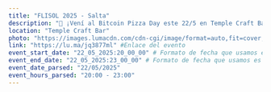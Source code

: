 ```yaml
---
title: "FLISOL 2025 - Salta"
description: "🍕 ¡Vení al Bitcoin Pizza Day este 22/5 en Temple Craft Bar! Pizzas, charlas y cripto con Salta Dev, Kripton y Cultura C3 🔥"
location: "Temple Craft Bar"
photo: "https://images.lumacdn.com/cdn-cgi/image/format=auto,fit=cover,dpr=2,background=white,quality=75,width=400,height=400/event-covers/12/52d24a59-d324-477a-884f-e94229360642.png" #Enlace del banner
link: "https://lu.ma/jq3877ml" #Enlace del evento
event_start_date: "22_05_2025:20_00_00" # Formato de fecha que usamos es dd_MM_yyyy:hh_mm_ss | dia_mes_año:hora_minuto_segundo
event_end_date: "22_05_2025:23_00_00" # Formato de fecha que usamos es dd_MM_yyyy:hh_mm_ss | dia_mes_año:hora_minuto_segundo
event_date_parsed: "22/05/2025"
event_hours_parsed: "20:00 - 23:00"
---
```

